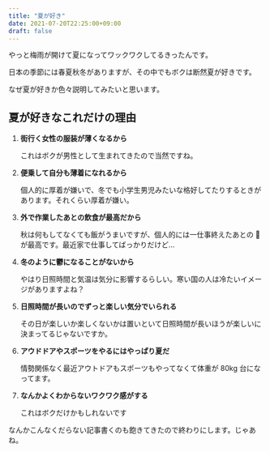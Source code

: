 ```yaml
---
title: "夏が好き"
date: 2021-07-20T22:25:00+09:00
draft: false
---
```


やっと梅雨が開けて夏になってワックワクしてるきったんです。

日本の季節には春夏秋冬がありますが、その中でもボクは断然夏が好きです。

なぜ夏が好きか色々説明してみたいと思います。

## 夏が好きなこれだけの理由

1. **街行く女性の服装が薄くなるから**

   これはボクが男性として生まれてきたので当然ですね。

2. **便乗して自分も薄着になれるから**

   個人的に厚着が嫌いで、冬でも小学生男児みたいな格好してたりするときがあります。それくらい厚着が嫌い。

3. **外で作業したあとの飲食が最高だから**

   秋は何もしてなくても飯がうまいですが、個人的には一仕事終えたあとの 🍺 が最高です。最近家で仕事してばっかりだけど...

4. **冬のように鬱になることがないから**

   やはり日照時間と気温は気分に影響するらしい。寒い国の人は冷たいイメージがありますよね？

5. **日照時間が長いのでずっと楽しい気分でいられる**

   その日が楽しいか楽しくないかは置いといて日照時間が長いほうが楽しいに決まってるじゃないですか。

6. **アウドドアやスポーツをやるにはやっぱり夏だ**

   情勢関係なく最近アウトドアもスポーツもやってなくて体重が 80kg 台になってます。

7. **なんかよくわからないワクワク感がする**

   これはボクだけかもしれないです

なんかこんなくだらない記事書くのも飽きてきたので終わりにします。じゃあね。
